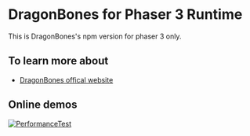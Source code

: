 # DragonBones for Phaser 3 Runtime

This is DragonBones's npm version for phaser 3 only.

## To learn more about
* [DragonBones offical website](http://www.dragonbones.com/)

## Online demos
[![PerformanceTest](https://dragonbones.github.io/demo/demos.jpg)](https://github.com/DragonBones/Demos)
